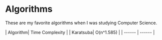 # Algorithms
These are my favorite algorithms when I was studying Computer Science.

| Algorithm| Time Complexity |
| Karatsuba| O(n^1.585) |
| ------ | ------ |

